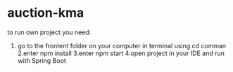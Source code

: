 # auction-kma
to run own project you need:
1. go to the frontent folder on your computer in terminal 
using cd comman
2.enter npm install
3.enter npm start
4.open project in your IDE and run with Spring Boot